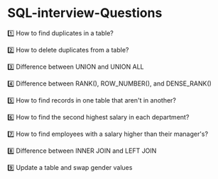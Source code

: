 # SQL-interview-Questions
1️⃣ How to find duplicates in a table?

2️⃣ How to delete duplicates from a table?

3️⃣ Difference between UNION and UNION ALL

4️⃣ Difference between RANK(), ROW_NUMBER(), and DENSE_RANK()

5️⃣ How to find records in one table that aren't in another?

6️⃣ How to find the second highest salary in each department?

7️⃣ How to find employees with a salary higher than their manager's?

8️⃣ Difference between INNER JOIN and LEFT JOIN

9️⃣ Update a table and swap gender values
